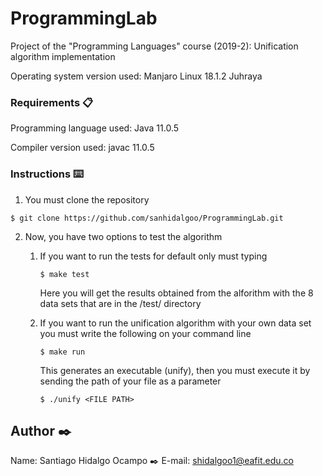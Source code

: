 # ProgrammingLab

Project of the "Programming Languages" course (2019-2): Unification algorithm implementation

Operating system version used: Manjaro Linux 18.1.2 Juhraya

### Requirements 📋

Programming language used: Java 11.0.5

Compiler version used: javac 11.0.5

### Instructions ⌨️

1. You must clone the repository

```
$ git clone https://github.com/sanhidalgoo/ProgrammingLab.git
```

2. Now, you have two options to test the algorithm
  
   1. If you want to run the tests for default only must typing
    
      ```
      $ make test
      ```
      Here you will get the results obtained from the alforithm with the 8 data sets that are in the /test/ directory
    
    2. If you want to run the unification algorithm with your own data set you must write the following on your command line 

       ```
       $ make run
       ```
       This generates an executable (unify), then you must execute it by sending the path of your file as a parameter
         
       ```
       $ ./unify <FILE PATH>
       ```
       
## Author ✒️

Name: Santiago Hidalgo Ocampo
✒️
E-mail: shidalgoo1@eafit.edu.co
